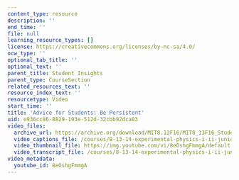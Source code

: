 ```yaml
---
content_type: resource
description: ''
end_time: ''
file: null
learning_resource_types: []
license: https://creativecommons.org/licenses/by-nc-sa/4.0/
ocw_type: ''
optional_tab_title: ''
optional_text: ''
parent_title: Student Insights
parent_type: CourseSection
related_resources_text: ''
resource_index_text: ''
resourcetype: Video
start_time: ''
title: 'Advice for Students: Be Persistent'
uid: e936cc86-8829-193e-512d-32cbb92dca03
video_files:
  archive_url: https://archive.org/download/MIT8.13F16/MIT8_13F16_Students_Be_Persistent_300k.mp4
  video_captions_file: /courses/8-13-14-experimental-physics-i-ii-junior-lab-fall-2016-spring-2017/37b77f554d805c5685eb8d0b15864d22_8eOshgFmmgA.vtt
  video_thumbnail_file: https://img.youtube.com/vi/8eOshgFmmgA/default.jpg
  video_transcript_file: /courses/8-13-14-experimental-physics-i-ii-junior-lab-fall-2016-spring-2017/54c6819c70fc40f67f80904f0acb8f26_8eOshgFmmgA.pdf
video_metadata:
  youtube_id: 8eOshgFmmgA
---
```


